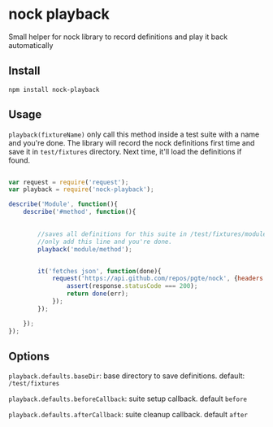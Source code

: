 # nock playback
Small helper for nock library to record definitions and play it back automatically

## Install

`npm install nock-playback`

## Usage

`playback(fixtureName)` only call this method inside a test suite with a name and you're done. The library will record the nock definitions first time and save it in `test/fixtures` directory. Next time, it'll load the definitions if found.

```js

var request = require('request');
var playback = require('nock-playback');

describe('Module', function(){
	describe('#method', function(){

		
		//saves all definitions for this suite in /test/fixtures/module/method.json		
		//only add this line and you're done.
		playback('module/method'); 


		it('fetches json', function(done){
			request('https://api.github.com/repos/pgte/nock', {headers: {'User-Agent': 'request.js'}}, function(err, response, body){
				assert(response.statusCode === 200);
				return done(err);
			});
		});

	});
});

```

## Options

`playback.defaults.baseDir`: base directory to save definitions. default: `/test/fixtures`

`playback.defaults.beforeCallback`: suite setup callback. default `before`

`playback.defaults.afterCallback`: suite cleanup callback. default `after`


